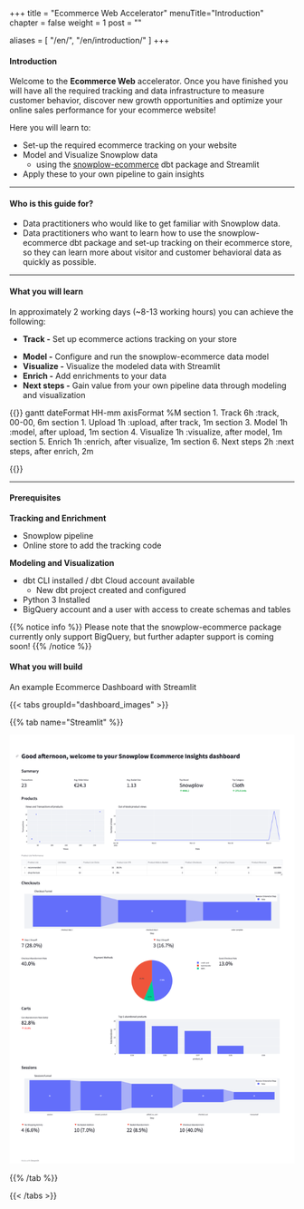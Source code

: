 +++
title = "Ecommerce Web Accelerator"
menuTitle="Introduction"
chapter = false
weight = 1
post = ""

aliases = [
    "/en/",
    "/en/introduction/"
]
+++

<!-- !['logo-banner'](images/logo_banner.png) -->

#### Introduction


Welcome to the **Ecommerce Web** accelerator. Once you have finished you will have all the required tracking and data infrastructure to measure customer behavior, discover new growth opportunities and optimize your online sales performance for your ecommerce website!


Here you will learn to:

- Set-up the required ecommerce tracking on your website
- Model and Visualize Snowplow data
  - using the [snowplow-ecommerce](https://hub.getdbt.com/snowplow/snowplow_ecommerce/latest/) dbt package and Streamlit
  <!-- - using our sample data for Snowflake (no need to have a working pipeline) -->
- Apply these to your own pipeline to gain insights

---

#### Who is this guide for?

- Data practitioners who would like to get familiar with Snowplow data.
- Data practitioners who want to learn how to use the snowplow-ecommerce dbt package and set-up tracking on their ecommerce store, so they can learn more about visitor and customer behavioral data as quickly as possible.

---

#### What you will learn

In approximately 2 working days (~8-13 working hours) you can achieve the following:

- **Track -** Set up ecommerce actions tracking on your store
<!-- - **Upload data -** Upload a sample Snowplow events dataset to your Snowflake warehouse -->
- **Model -** Configure and run the snowplow-ecommerce data model
- **Visualize -** Visualize the modeled data with Streamlit
- **Enrich -** Add enrichments to your data
- **Next steps -** Gain value from your own pipeline data through modeling and visualization

{{<mermaid>}}
gantt
dateFormat HH-mm
axisFormat %M
section 1. Track
6h :track, 00-00, 6m
section 1. Upload
1h :upload, after track, 1m
section 3. Model
1h :model, after upload, 1m
section 4. Visualize
1h :visualize, after model, 1m
section 5. Enrich
1h :enrich, after visualize, 1m
section 6. Next steps
2h :next steps, after enrich, 2m

{{</mermaid >}}

---

#### Prerequisites

**Tracking and Enrichment**

- Snowplow pipeline
- Online store to add the tracking code

**Modeling and Visualization**

- dbt CLI installed / dbt Cloud account available
  - New dbt project created and configured
- Python 3 Installed
- BigQuery account and a user with access to create schemas and tables

{{% notice info %}}
Please note that the snowplow-ecommerce package currently only support BigQuery, but further adapter support is coming soon!
{{% /notice %}}

#### What you will build

An example Ecommerce Dashboard with Streamlit

{{< tabs groupId="dashboard_images" >}}

{{% tab name="Streamlit" %}}

!['Streamlit Dashboard Example'](images/streamlit_dashboard.png)

{{% /tab %}}

{{< /tabs >}}
